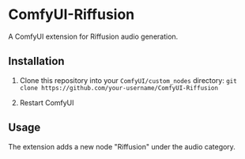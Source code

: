 # ComfyUI-Riffusion

A ComfyUI extension for Riffusion audio generation.

## Installation

1. Clone this repository into your `ComfyUI/custom_nodes` directory:
```git clone https://github.com/your-username/ComfyUI-Riffusion```

2. Restart ComfyUI

## Usage

The extension adds a new node "Riffusion" under the audio category.